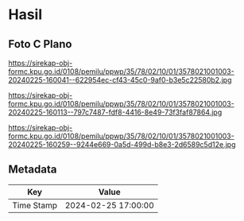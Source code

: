 # Hasil

## Foto C Plano

https://sirekap-obj-formc.kpu.go.id/0108/pemilu/ppwp/35/78/02/10/01/3578021001003-20240225-160041--622954ec-cf43-45c0-9af0-b3e5c22580b2.jpg

https://sirekap-obj-formc.kpu.go.id/0108/pemilu/ppwp/35/78/02/10/01/3578021001003-20240225-160113--797c7487-fdf8-4416-8e49-73f3faf87864.jpg

https://sirekap-obj-formc.kpu.go.id/0108/pemilu/ppwp/35/78/02/10/01/3578021001003-20240225-160259--9244e669-0a5d-499d-b8e3-2d6589c5d12e.jpg


## Metadata

| Key        | Value               |
| ---------- | ------------------- |
| Time Stamp | 2024-02-25 17:00:00 |



